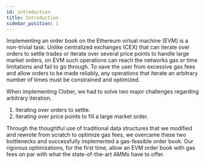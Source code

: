 ```yaml
---
id: introduction
title: Introduction
sidebar_position: 1
---
```


Implementing an order book on the Ethereum virtual machine (EVM) is a non-trivial task.
Unlike centralized exchanges (CEX) that can iterate over orders to settle trades or iterate over several price points to handle large market orders, on EVM such operations can reach the networks gas or time limitations and fail to go through.
To save the user from excessive gas fees and allow orders to be made reliably, any operations that iterate an arbitrary number of times must be constrained and optimized.

When implementing Clober, we had to solve two major challenges regarding arbitrary iteration.
1. Iterating over orders to settle.
2. Iterating over price points to fill a large market order.

Through the thoughtful use of traditional data structures that we modified and rewrote from scratch to optimize gas fees, we overcame these two bottlenecks and successfully implemented a gas-feasible order book.
Our rigorous optimizations, for the first time, allow an EVM order book with gas fees on par with what the state-of-the-art AMMs have to offer.